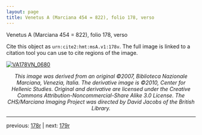 ```yaml
---
layout: page
title: Venetus A (Marciana 454 = 822), folio 178, verso
---
```


Venetus A (Marciana 454 = 822), folio 178, verso

Cite this object as `urn:cite2:hmt:msA.v1:178v`.  The full image is linked to a citation tool you can use to cite regions of the image.

[![VA178VN_0680](http://www.homermultitext.org/iipsrv?IIIF=/project/homer/pyramidal/deepzoom/hmt/vaimg/2017a/VA178VN_0680.tif/full/800,/0/default.jpg)](http://www.homermultitext.org/ict2/?urn=urn:cite2:hmt:vaimg.2017a:VA178VN_0680) 

<p style="text-align: center; font-style: italic;">This image was derived from an original ©2007, Biblioteca Nazionale Marciana, Venezia, Italia. The derivative image is ©2010, Center for Hellenic Studies. Original and derivative are licensed under the Creative Commons Attribution-Noncommercial-Share Alike 3.0 License. The CHS/Marciana Imaging Project was directed by David Jacobs of the British Library.</p>

---

previous: [178r](../178r/) | next: [179r](../179r/)